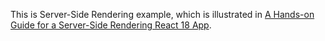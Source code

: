 This is Server-Side Rendering example, which is illustrated in [A Hands-on Guide for a Server-Side Rendering React 18 App](https://medium.com/javascript-in-plain-english/a-hands-on-guide-for-a-server-side-rendering-react-18-app-4e630aae274c).
